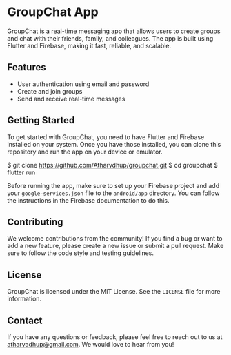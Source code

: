 # GroupChat App

GroupChat is a real-time messaging app that allows users to create groups and chat with their friends, family, and colleagues. The app is built using Flutter and Firebase, making it fast, reliable, and scalable.

## Features

- User authentication using email and password
- Create and join groups
- Send and receive real-time messages


## Getting Started

To get started with GroupChat, you need to have Flutter and Firebase installed on your system. Once you have those installed, you can clone this repository and run the app on your device or emulator.

$ git clone https://github.com/Atharvdhup/groupchat.git
$ cd groupchat
$ flutter run



Before running the app, make sure to set up your Firebase project and add your `google-services.json` file to the `android/app` directory. You can follow the instructions in the Firebase documentation to do this.

## Contributing

We welcome contributions from the community! If you find a bug or want to add a new feature, please create a new issue or submit a pull request. Make sure to follow the code style and testing guidelines.

## License

GroupChat is licensed under the MIT License. See the `LICENSE` file for more information.

## Contact

If you have any questions or feedback, please feel free to reach out to us at atharvadhup@gmail.com. We would love to hear from you!

